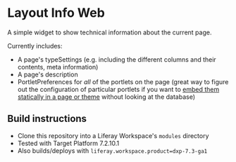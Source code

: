 # Layout Info Web

A simple widget to show technical information about the current page.

Currently includes:

* A page's typeSettings (e.g. including the different columns and their contents, meta information)
* A page's description
* PortletPreferences for _all_ of the portlets on the page (great way to figure out the configuration of particular portlets if you want to [embed them statically in a page or theme](https://liferay.dev/blogs/-/blogs/embedding-portlets-and-setting-preferences-in-a-liferay-7-2-theme) without looking at the database)

## Build instructions

* Clone this repository into a Liferay Workspace's `modules` directory
* Tested with Target Platform 7.2.10.1
* Also builds/deploys with `liferay.workspace.product=dxp-7.3-ga1`